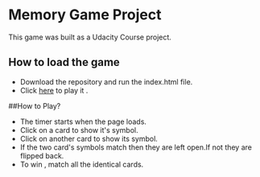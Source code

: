# Memory Game Project
This game was built as a Udacity Course project.

## How to load the game
  * Download the repository and run the index.html file.
  * Click [here](https://ashokviswa96.github.io/memory-game/) to play it .

##How to Play?
  * The timer starts when the page loads.
  * Click on a card to show it's symbol.
  * Click on another card to show its symbol.
  * If the two card's symbols match then they are left open.If not they are flipped back.
  * To win , match all the identical cards.
